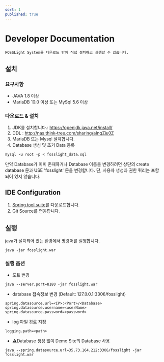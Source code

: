 ```yaml
---
sort: 1
published: true
---
```

# Developer Documentation
```note
FOSSLight System을 다운로드 받아 직접 설치하고 실행할 수 있습니다. 
```

## 설치
### 요구사항
- JAVA 1.8 이상
- MariaDB 10.0 이상 또는 MySql 5.6 이상

### 다운로드 & 설치
1. JDK를 설치합니다.: https://openjdk.java.net/install/
2. DDL : http://nas.think-tree.com/sharing/aInqZiu0Z 
3. MariaDB 또는 Mysql 설치합니다. 
4. Database 생성 및 초기 Data 등록
```
mysql -u root -p < fosslight_data.sql
```
만약 Database가 이미 존재하거나 Database 이름을 변경하려면 상단의 create database 문과 USE 'fosslight' 문을 변경합니다.
단, 사용자 생성과 권한 쿼리는 포함되어 있지 않습니다. 


## IDE Configuration
1. [Spring tool suite][spring]를 다운로드합니다.
2. Git Source를 연동합니다.

[spring]: https://spring.io/tools

## 실행
java가 설치되어 있는 환경에서 명령어를 실행합니다. 
```
java -jar fosslight.war
```
### 실행 옵션
- 포트 변경
```
java --server.port=8180 -jar fosslight.war
```
- database 접속정보 변경 (Default: 127.0.0.1:3306/fosslight)
```
spring.datasource.url=<IP>:<Port>/<Database>
spring.datasource.username=<userName>
spring.datasource.password=<password>
```
- log 파일 경로 지정
```
logging.path=<path>
```
- ⚠️Database 생성 없이 Demo Site의 Database 사용
```
java --spring.datasource.url=35.73.164.212:3306/fosslight -jar fosslight.war
```